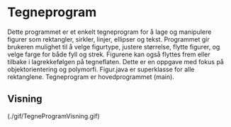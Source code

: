 # Tegneprogram
Dette programmet er et enkelt tegneprogram for å lage og manipulere figurer som rektangler, sirkler, linjer,
ellipser og tekst. Programmet gir brukeren mulighet til å velge figurtype, justere størrelse, flytte figurer,
og velge farge for både fyll og strek. Figurene kan også flyttes frem eller tilbake i lagrekkefølgen på tegneflaten.
Dette er en oppgave med fokus på objektorientering og polymorfi. Figur.java er superklasse for alle rektanglene. 
Tegneprogram er hovedprogrammet (main). 

## Visning 
(./gif/TegneProgramVisning.gif)
